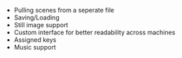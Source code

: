 * Pulling scenes from a seperate file
* Saving/Loading
* Still image support
* Custom interface for better readability across machines
* Assigned keys
* Music support
